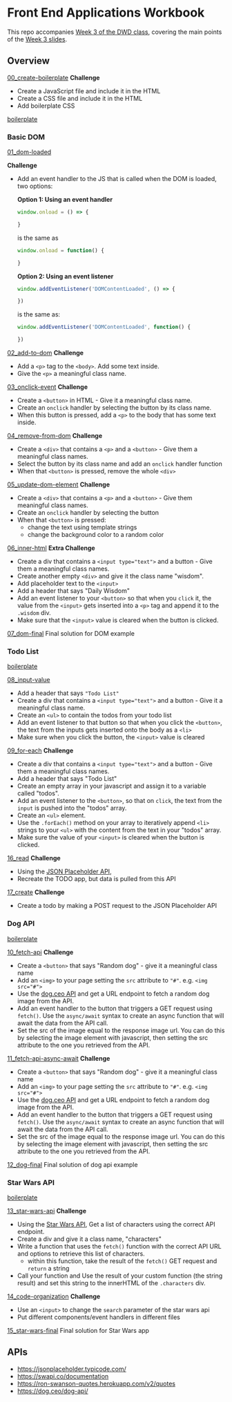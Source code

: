 # Front End Applications Workbook

This repo accompanies [Week 3 of the DWD class](https://github.com/itp-dwd/2020-spring/blob/master/weeks/03_front-end-applications.md), covering the main points of the [Week 3 slides](https://docs.google.com/presentation/d/100WtCNmj6iJA8loNarUAnuLM5LoS09k2WkWhmRGJU_g/edit).


## Overview

[00_create-boilerplate](workbook/00_create-boilerplate)
**Challenge**

* Create a JavaScript file and include it in the HTML
* Create a CSS file and include it in the HTML
* Add boilerplate CSS
  
[boilerplate](workbook/boilerplate)

### Basic DOM

[01_dom-loaded](workbook/01_dom-loaded/index.html)

**Challenge**

* Add an event handler to the JS that is called when the DOM is loaded, two options:

   **Option 1: Using an event handler**
   ```js
   window.onload = () => {

   }
   ```
   is the same as

   ```js
   window.onload = function() {

   }
   ```
   
   **Option 2: Using an event listener**

   ```js
   window.addEventListener('DOMContentLoaded', () => {

   })
   ```
   
   is the same as:
   
   ```js
   window.addEventListener('DOMContentLoaded', function() {

   })
   ```


[02_add-to-dom](workbook/02_add-to-dom/index.html)
**Challenge**

* Add a `<p>` tag to the `<body>`. Add some text inside.
* Give the `<p>` a meaningful class name.

[03_onclick-event](workbook/basic-dom/02_onclick-event/index.html)
**Challenge**

* Create a `<button>` in HTML - Give it a meaningful class name.
* Create an `onclick` handler by selecting the button by its class name.
* When this button is pressed, add a `<p>` to the body that has some text inside.

[04_remove-from-dom](workbook/basic-dom/03_remove-from-dom/index.html)
**Challenge**

* Create a `<div>` that contains a `<p>` and a `<button>` - Give them a meaningful class names.
* Select the button by its class name and add an `onclick` handler function
* When that `<button>` is pressed, remove the whole `<div>`

[05_update-dom-element](workbook/basic-dom/04_update-dom-element/index.html)
**Challenge**

* Create a `<div>` that contains a `<p>` and a `<button>` - Give them meaningful class names.
* Create an `onclick` handler by selecting the button
* When that `<button>` is pressed: 
  * change the text using template strings
  * change the background color to a random color


[06_inner-html](workbook/basic-dom/06_inner-html)
**Extra Challenge**
* Create a div that contains a `<input type="text">` and a button  - Give them a meaningful class names.
* Create another empty `<div>` and give it the class name "wisdom".
* Add placeholder text to the `<input>`
* Add a header that says "Daily Wisdom"
* Add an event listener to your `<button>` so that when you `click` it, the value from the `<input>` gets inserted into a `<p>` tag and append it to the `.wisdom` div. 
* Make sure that the `<input>` value is cleared when the button is clicked.

[07_dom-final](workbook/07_dom-final/index.html)
Final solution for DOM example

### Todo List
[boilerplate](workbook/boilerplate)

[08_input-value](workbook/08_input-value/index.html)
* Add a header that says `"Todo List"`
* Create a div that contains a `<input type="text">` and a button - Give it a meaningful class name.
* Create an `<ul>` to contain the todos from your todo list
* Add an event listener to that button so that when you click the `<button>`, the text from the inputs gets inserted onto the body as a `<li>`
* Make sure when you click the button, the `<input>` value is cleared

[09_for-each](workbook/09_for-each/index.html)
**Challenge**

* Create a div that contains a `<input type="text">` and a button - Give them a meaningful class names.
* Add a header that says "Todo List"
* Create an empty array in your javascript and assign it to a variable called "todos".
* Add an event listener to the `<button>`, so that on `click`, the text from the `input` is pushed into the "todos" array.
* Create an `<ul>` element. 
* Use the `.forEach()` method on your array to iteratively append `<li>` strings to your `<ul>` with the content from the text in your "todos" array.
* Make sure the value of your `<input>` is cleared when the button is clicked.

[16_read](workbook/16_read/index.html)
**Challenge**
* Using the [JSON Placeholder API](https://jsonplaceholder.typicode.com),
* Recreate the TODO app, but data is pulled from this API

[17_create](workbook/17_create/index.html)
**Challenge**
* Create a todo by making a POST request to the JSON Placeholder API

### Dog API
[boilerplate](workbook/dog-api/boilerplate)

[10_fetch-api](workbook/dog-api/10_fetch-api/index.html)
**Challenge**

* Create a `<button>` that says "Random dog" - give it a meaningful class name
* Add an `<img>` to your page setting the `src` attribute to `"#"`. e.g. `<img src="#">`
* Use the [dog.ceo API](https://dog.ceo/dog-api/) and get a URL endpoint to fetch a random dog image from the API.
* Add an event handler to the button that triggers a GET request using `fetch()`. Use the `async/await` syntax to create an async function that will await the data from the API call. 
* Set the src of the image equal to the response image url. You can do this by selecting the image element with javascript, then setting the src attribute to the one you retrieved from the API.

[11_fetch-api-async-await](workbook/dog-api/11_fetch-api-async-await/index.html)
**Challenge**

* Create a `<button>` that says "Random dog" - give it a meaningful class name
* Add an `<img>` to your page setting the `src` attribute to `"#"`. e.g. `<img src="#">`
* Use the [dog.ceo API](https://dog.ceo/dog-api/) and get a URL endpoint to fetch a random dog image from the API.
* Add an event handler to the button that triggers a GET request using `fetch()`. Use the `async/await` syntax to create an async function that will await the data from the API call. 
* Set the src of the image equal to the response image url. You can do this by selecting the image element with javascript, then setting the src attribute to the one you retrieved from the API.

[12_dog-final](workbook/dog-api/12_dog-final)
Final solution of dog api example

### Star Wars API
[boilerplate](workbook/star-wars-api/boilerplate)

[13_star-wars-api](workbook/star-wars-api/13_star-wars-api/index.html)
**Challenge**

* Using the [Star Wars API](https://swapi.co/api/), Get a list of characters using the correct API endpoint.
* Create a div and give it a class name, "characters"
* Write a function that uses the `fetch()` function with the correct API URL and options to retrieve this list of characters. 
  * within this function, take the result of the `fetch()` GET request and `return` a string
* Call your function and Use the result of your custom function (the string result) and set this string to the innerHTML of the `.characters` div.

[14_code-organization](workbook/star-wars-api/14_code-organization/index.html)
**Challenge**

* Use an `<input>` to change the `search` parameter of the star wars api
* Put different components/event handlers in different files

[15_star-wars-final](workbook/star-wars-api/15_star-wars-final)
Final solution for Star Wars app

## APIs
* https://jsonplaceholder.typicode.com/
* https://swapi.co/documentation
* https://ron-swanson-quotes.herokuapp.com/v2/quotes
* https://dog.ceo/dog-api/